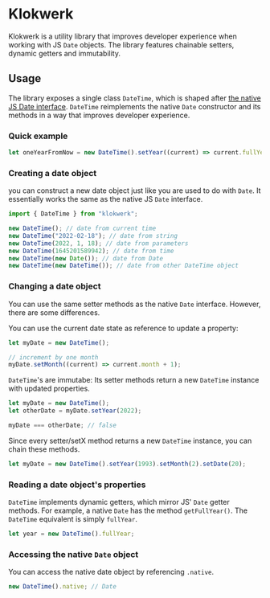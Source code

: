 # Klokwerk

Klokwerk is a utility library that improves developer experience when working with JS `Date` objects. The library features chainable setters, dynamic getters and immutability.

## Usage

The library exposes a single class `DateTime`, which is shaped after [the native JS Date interface](https://developer.mozilla.org/en-US/docs/Web/JavaScript/Reference/Global_Objects/Date). `DateTime` reimplements the native `Date` constructor and its methods in a way that improves developer experience.

### Quick example

```typescript
let oneYearFromNow = new DateTime().setYear((current) => current.fullYear + 1);
```

### Creating a date object

you can construct a new date object just like you are used to do with `Date`. It essentially works the same as the native JS `Date` interface.

```typescript
import { DateTime } from "klokwerk";

new DateTime(); // date from current time
new DateTime("2022-02-18"); // date from string
new DateTime(2022, 1, 18); // date from parameters
new DateTime(1645201589942); // date from time
new DateTime(new Date()); // date from Date
new DateTime(new DateTime()); // date from other DateTime object
```

### Changing a date object

You can use the same setter methods as the native `Date` interface. However, there are some differences.

You can use the current date state as reference to update a property:

```typescript
let myDate = new DateTime();

// increment by one month
myDate.setMonth((current) => current.month + 1);
```

`DateTime`'s are immutabe: Its setter methods return a new `DateTime` instance with updated properties.

```typescript
let myDate = new DateTime();
let otherDate = myDate.setYear(2022);

myDate === otherDate; // false
```

Since every setter/setX method returns a new `DateTime` instance, you can chain these methods.

```typescript
let myDate = new DateTime().setYear(1993).setMonth(2).setDate(20);
```

### Reading a date object's properties

`DateTime` implements dynamic getters, which mirror JS' `Date` getter methods. For example, a native `Date` has the method `getFullYear()`. The `DateTime` equivalent is simply `fullYear`.

```typescript
let year = new DateTime().fullYear;
```

### Accessing the native `Date` object

You can access the native date object by referencing `.native`.

```typescript
new DateTime().native; // Date
```
